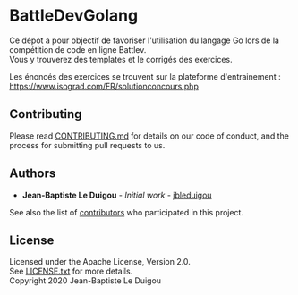 # BattleDevGolang

Ce dépot a pour objectif de favoriser l'utilisation du langage Go lors de la compétition de code en ligne Battlev.  
Vous y trouverez des templates et le corrigés des exercices.

Les énoncés des exercices se trouvent sur la plateforme d'entrainement : https://www.isograd.com/FR/solutionconcours.php

## Contributing

Please read [CONTRIBUTING.md](CONTRIBUTING.md) for details on our code of conduct, and the process for submitting pull requests to us.

## Authors

* **Jean-Baptiste Le Duigou** - *Initial work* - [jbleduigou](https://github.com/jbleduigou)

See also the list of [contributors](https://github.com/jbleduigou/BattleDevGolang/contributors) who participated in this project.

## License

Licensed under the Apache License, Version 2.0.  
See [LICENSE.txt](LICENSE.txt) for more details.  
Copyright 2020 Jean-Baptiste Le Duigou
